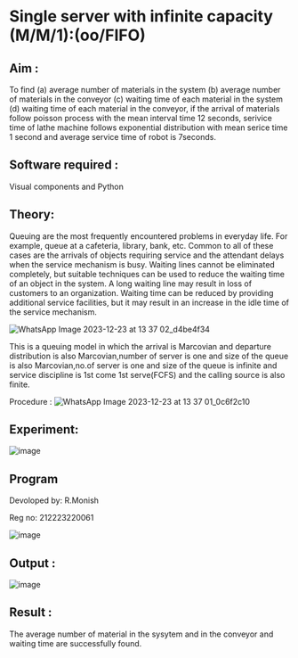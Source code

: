 # Single server with infinite capacity (M/M/1):(oo/FIFO)
## Aim :
To find (a) average number of materials in the system (b) average number of materials in the conveyor (c) waiting time of each material in the system (d) waiting time of each material in the conveyor, if the arrival  of materials follow poisson process with the mean interval time 12 seconds, serivice time of lathe machine follows exponential distribution with mean serice time 1 second and average service time of robot is 7seconds.

## Software required :
Visual components and Python

## Theory:
Queuing are the most frequently encountered problems in everyday life. For example, queue at a cafeteria, library, bank, etc. Common to all of these cases are the arrivals of objects requiring service and the attendant delays when the service mechanism is busy. Waiting lines cannot be eliminated completely, but suitable techniques can be used to reduce the waiting time of an object in the system. A long waiting line may result in loss of customers to an organization. Waiting time can be reduced by providing additional service facilities, but it may result in an increase in the idle time of the service mechanism.

![WhatsApp Image 2023-12-23 at 13 37 02_d4be4f34](https://github.com/monishr288/Single-server-infinite-capacity---Markov-Model/assets/147474049/4e2a1dc6-83b0-4128-be25-5a3f242d7474)

This is a queuing model in which the arrival is Marcovian and departure distribution is also Marcovian,number of server is one and size of the queue is also Marcovian,no.of server is one and size of the queue is infinite and service discipline is 1st come 1st serve(FCFS) and the calling source is also finite.

Procedure :
![WhatsApp Image 2023-12-23 at 13 37 01_0c6f2c10](https://github.com/monishr288/Single-server-infinite-capacity---Markov-Model/assets/147474049/799ce9af-ad6c-4345-91a4-f4bbfe68c80e)





## Experiment:
![image](https://github.com/dharshini-29/Single-server-infinite-capacity---Markov-Model/assets/147474632/8a9cde0c-2d26-497d-85d9-fb2755e18515)

 
## Program
Devoloped by: R.Monish

Reg no: 212223220061

![image](https://github.com/ramjan1729/Single-server-infinite-capacity---Markov-Model/assets/103921593/5f1fd58d-5929-4c51-89ea-4cef009e5bad)

## Output :
![image](https://github.com/dharshini-29/Single-server-infinite-capacity---Markov-Model/assets/147474632/3fdacf61-28b4-4aaa-b252-88de42acc45c)

## Result :
The average number of material in the sysytem and in the conveyor and waiting time are successfully found.

